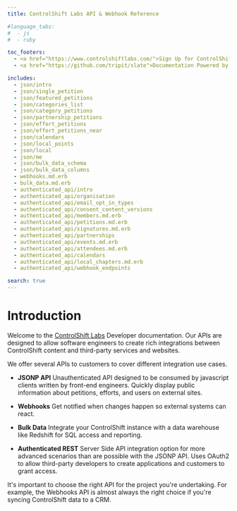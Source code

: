 ```yaml
---
title: ControlShift Labs API & Webhook Reference

#language_tabs:
#  - js
#  - ruby

toc_footers:
  - <a href="https://www.controlshiftlabs.com/">Sign Up for ControlShift</a>
  - <a href="https://github.com/tripit/slate">Documentation Powered by Slate</a>

includes:
  - json/intro
  - json/single_petition
  - json/featured_petitions
  - json/categories_list
  - json/category_petitions
  - json/partnership_petitions
  - json/effort_petitions
  - json/effort_petitions_near
  - json/calendars
  - json/local_points
  - json/local
  - json/me
  - json/bulk_data_schema
  - json/bulk_data_columns
  - webhooks.md.erb
  - bulk_data.md.erb
  - authenticated_api/intro
  - authenticated_api/organisation
  - authenticated_api/email_opt_in_types
  - authenticated_api/consent_content_versions
  - authenticated_api/members.md.erb
  - authenticated_api/petitions.md.erb
  - authenticated_api/signatures.md.erb
  - authenticated_api/partnerships
  - authenticated_api/events.md.erb
  - authenticated_api/attendees.md.erb
  - authenticated_api/calendars
  - authenticated_api/local_chapters.md.erb  
  - authenticated_api/webhook_endpoints

search: true
---
```


# Introduction

Welcome to the [ControlShift Labs](http://www.controlshiftlabs.com/) Developer documentation. Our APIs are designed to allow software engineers to create rich integrations between ControlShift content and third-party services and websites.

We offer several APIs to customers to cover different integration use cases.

- __JSONP API__ Unauthenticated API designed to be consumed by javascript clients written by front-end engineers. Quickly display public information about petitions, efforts, and users on external sites.

- __Webhooks__ Get notified when changes happen so external systems can react.

- __Bulk Data__ Integrate your ControlShift instance with a data warehouse like Redshift for SQL access and reporting.

- __Authenticated REST__ Server Side API integration option for more advanced scenarios than are possible with the JSONP API. Uses OAuth2 to allow third-party developers to create applications and customers to grant access.

It's important to choose the right API for the project you're undertaking. For example, the Webhooks API is almost always the right choice if you're syncing ControlShift data to a CRM. 
